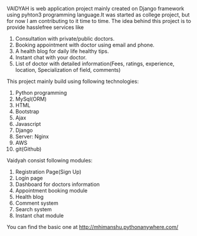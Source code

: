 VAIDYAH is web application project mainly created on Django framework using pyhton3 programming language.It was started as college 
project, but for now I am contributing to it time to time. The idea behind this project is to provide hasslefree services like
1. Consultation with private/public doctors.
2. Booking appointment with doctor using email and phone.
3. A health blog for daily life healthy tips.
4. Instant chat with your doctor.
5. List of doctor with detailed information(Fees, ratings, experience, location, Specialization of field, comments)

This project mainly build using following technologies:
1. Python programming
2. MySql(ORM)
3. HTML
4. Bootstrap
5. Ajax
6. Javascript
7. Django
8. Server: Nginx
9. AWS
10. git(Github)

Vaidyah consist following modules:
1. Registration Page(Sign Up)
2. Login page
3. Dashboard for doctors information
4. Appointment booking module
5. Health blog
6. Comment system
7. Search system
8. Instant chat module

You can find the basic one at http://mhimanshu.pythonanywhere.com/
